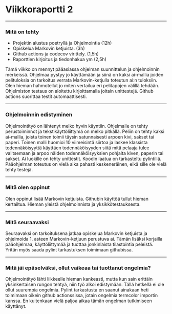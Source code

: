 # Viikkoraportti 2
-----

### Mitä on tehty

 - Projektin alustus poetryllä ja Ohjelmointia (12h)
 - Opiskelua Markovin ketjuista. (3h)
 - Github actions ja codecov virittely. (1,5h)
 - Raporttien kirjoitus ja tiedonhakua ym (2,5h)
 
 Tämä viikko on mennyt pääasiassa ohjelman suunnittelun ja ohjelmoinnin merkeissä. Ohjelmaa pystyy jo käyttämään ja siinä on kaksi ai-mallia joiden pelituloksia on tarkoitus verrata Markovin-ketjulla toteutun ai:n tuloksiin. Olen hieman hahmotellut jo miten vertailua eri pelitapojen välillä tehdään. Ohjelmiston testaus on aloitettu kirjoittamalla joitain unittestejä. Github actions suorittaa testit automaattisesti. 
 
-----
### Ohjelmoinnin edistyminen
 
 Ohjelmointityö on lähtenyt melko hyvin käyntiin. Ohjelmalle on tehty perustoiminnot ja tekstikäyttöliittymä on melko pitkällä. Peliin on tehty kaksi ai-mallia, joista toinen toimii täysin satunnaisesti arpoen kivi, sakset tai paperi. Toinen malli huomioi 10 viimeisintä siirtoa ja laskee klassista todennäköisyyttä käyttäen todennäköisyyden siitä mitä pelaaja tulee valitsemaan ja arpoo näiden todennäköisyyksien pohjalta kiven, paperin tai sakset. Ai luokille on tehty unittestit. Koodin laatua on tarkasteltu pylintillä. Pääohjelman toteutus on vielä aika pahasti keskeneräinen, eikä sille ole vielä tehty testejä.
 
-----
### Mitä olen oppinut

Olen oppinut lisää Markovin ketjuista. Githubin käyttöä tullut hieman kertailtua. Hieman yleistä ohjelmoinnista ja yksikkötestauksesta.

-----
### Mitä seuraavaksi

Seuraavaksi on tarkoituksena jatkaa opiskelua Markovin ketjuista ja ohjelmoida 1. asteen Markovin-ketjuun perustuva ai. Tämän lisäksi korjailla pääohjelmaa, käyttöliittymää ja tuottaa jonkinlaista tilastointia peleistä. Yritän myös saada pylint tarkastuksen toimimaan githubissa.

-----
### Mitä jäi epäselväksi, ollut vaikeaa tai tuottanut ongelmia?
 
 Ohjelmointityö lähti liikkeelle hieman kankeasti, mutta kun sain erittäin yksinkertaisen rungon tehtyä, niin työ alkoi edistymään. Tällä hetkellä ei ole ollut suurempia ongelmia. Pylint tarkastusta en saanut ainakaan heti toimimaan oikein github actionssissa, jotain ongelmia termcolor importin kanssa. En kuitenkaan vielä paljoa aikaa tämän ongelman tutkimiseen käyttänyt.

